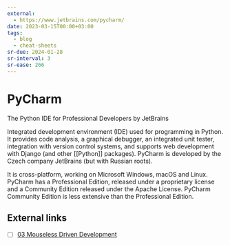 ```yaml
---
external:
  - https://www.jetbrains.com/pycharm/
date: 2023-03-15T00:00+03:00
tags:
  - blog
  - cheat-sheets
sr-due: 2024-01-28
sr-interval: 3
sr-ease: 266
---
```


# PyCharm

The Python IDE for Professional Developers by JetBrains

Integrated development environment (IDE) used for programming in Python. It
provides code analysis, a graphical debugger, an integrated unit tester,
integration with version control systems, and supports web development with
Django (and other [[Python]] packages). PyCharm is developed by the
Czech company JetBrains (but with Russian roots).

It is cross-platform, working on Microsoft Windows, macOS and Linux. PyCharm has
a Professional Edition, released under a proprietary license and a Community
Edition released under the Apache License. PyCharm Community Edition is less
extensive than the Professional Edition.

## External links

- [ ] [03 Mouseless Driven Development](https://www.youtube.com/watch?v=UH6YVv9js3s)
